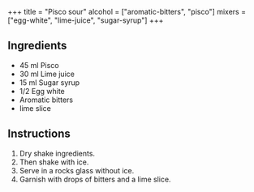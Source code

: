 +++
title = "Pisco sour"
alcohol = ["aromatic-bitters", "pisco"]
mixers = ["egg-white", "lime-juice", "sugar-syrup"]
+++

## Ingredients

- 45 ml Pisco
- 30 ml Lime juice
- 15 ml Sugar syrup
- 1/2 Egg white
- Aromatic bitters
- lime slice

## Instructions

1. Dry shake ingredients.
2. Then shake with ice.
3. Serve in a rocks glass without ice.
4. Garnish with drops of bitters and a lime slice.
